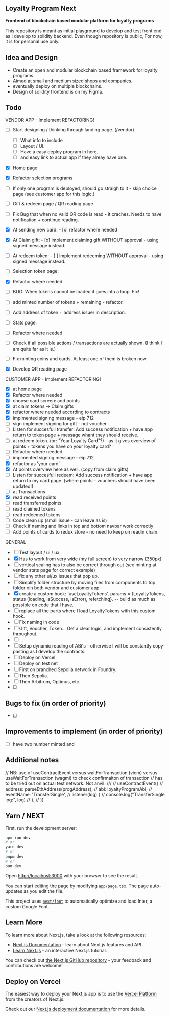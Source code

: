 ## Loyalty Program Next 
**Frontend of blockchain based modular platform for loyalty programs**

This repository is meant as initial playground to develop and test front end as I develop to solidity backend. 
Even though repository is public, For now, it is for personal use only. 

## Idea and Design

- Create an open and modular blockchain based framework for loyalty programs. 
- Aimed at small and medium sized shops and companies. 
- eventually deploy on multiple blockchains. 
- Design of solidity frontend is on my Figma. 

## Todo   
VENDOR APP - Implement REFACTORING! 
- [ ] Start designing / thinking through landing page. (/vendor) 
  - [ ] What info to include
  - [ ] Layout / UI. 
  - [ ] Have a easy deploy program in here. 
  - [ ] and easy link to actual app if they alreay have one.  
- [x]  Home page
  - [x]  Refactor selection programs  
  - [ ]  If only one program is deployed, should go straigh to it - skip choice page (see customer app for this logic.)
- [ ]  Gift & redeem page / QR reading page 
  - [ ]  Fix Bug that when no valid QR code is read - it craches. Needs to have notification + continue reading. 
  - [x]  At sending new card: 
    - [x]  refactor where needed 
  - [x]  At Claim gift: 
    - [x]  implement claiming gift WITHOUT approval - using signed message instead.
  - [ ]  At redeem token: 
    - [ ]  implement redeeming WITHOUT approval - using signed message instead. 
- [ ]  Selection token page: 
  - [x]  Refactor where needed
  - [ ]  BUG: When tokens cannot be loaded it goes into a loop. Fix! 
  - [ ]  add minted number of tokens + remaining - refactor. 
  - [ ]  Add address of token + address issuer in description.
- [ ]  Stats page: 
  - [ ]  Refactor where needed
  - [ ]  Check if all possible actions / transactions are actually shown. (I think I am quite far as it is.)
  - [ ]  Fix minting coins and cards. At least one of them is broken now. 

- [x]  Develop QR reading page
 
 
CUSTOMER APP - Implement REFACTORING! 
- [x]   at home page 
  - [x]   Refactor where needed
  - [x]   choose card screen: add points 
- [x]   at claim tokens -> Claim gifts
  - [x]   refactor where needed according to contracts
  - [x]   implmented signing message - eip 712 
  - [ ]   sign implement signing for gift - not voucher. 
  - [ ]   Listen for succesfull transfer: Add success notification + have app return to token page + message whant they should receive. 
- [ ]   at redeem token. (or: "Your Loyalty Card"?) - as it gives overview of points + tokens you have on your loyalty card?  
  - [ ]   Refactor where needed
  - [ ]   implmented signing message - eip 712 
  - [x]   refactor as 'your card'
  - [x]   At points overview here as well. (copy from claim gifts)
  - [ ]   Listen for succesfull redeem: Add success notification + have app return to my card page. (where points - vouchers should have been updated!)
- [ ]   at Transactions 
  - [x]   read received points
  - [ ]   read transferred points
  - [ ]   read claimed tokens 
  - [ ]   read redeemed tokens 
- [ ]   Code clean up (small issue - can leave as is)
  - [ ]   Check if naming and links in top and bottom navbar work correctly
  - [ ]   Add points of cards to redux store - no need to keep on readin chain.  

GENERAL 
- [ ]  Test layout / ui / ux 
  - [x]  Has to work from very wide (my full screen) to very narrow (350px) 
  - [ ]  vertical scaling has to also be correct through out (see minting at vendor stats page for correct example)
  - [ ]  fix any other ui/ux issues that pop up. 
- [ ]  Simplify folder structure by moving files from components to top folder oin both vendor and customer app 
  - [x]  create a custom hook: 'useLoyaltyTokens'. params = {LoyaltyTokens, status (loading, isSuccess, isError), refetching}.  -- build as much as possible on code that I have. 
  - [ ]  replace all the parts where I load LoyaltyTokens with this custom hook. 
- [ ]  Fix naming in code 
  - [ ]  Gift, Voucher, Token... Get a clear logic, and implement consistently throughout. 
  - [ ]  ... 
- [ ]  Setup dynamic reading of ABi's - otherwise I will be constantly copy-pasting as I develop the contracts. 
- [ ]  Deploy on Vercel 
- [ ]  Deploy on test net
  - [ ]  First on branched Sepolia network in Foundry.
  - [ ]  Then Sepolia.  
  - [ ]  Then Arbitrum, Optimus, etc. 
  - [ ]  

## Bugs to fix (in order of priority)
- [ ]  

## Improvements to implement (in order of priority)
- [ ]  have two number minted and 

## Additional notes 
  // NB: use of useContractEvent versus waitForTransaction (viem) versus useWaitForTransaction (wagmi) to check confirmaiton of transaction
  // has to be tried out on actual test network. Not anvil. 
  /// 
  // useContractEvent({
  //   address: parseEthAddress(progAddress),
  //   abi: loyaltyProgramAbi,
  //   eventName: 'TransferSingle',
  //   listener(log) {
  //     console.log("TransferSingle log:", log)
  //   },
  // })

## Yarn / NEXT 

First, run the development server:

```bash
npm run dev
# or
yarn dev
# or
pnpm dev
# or
bun dev
```

Open [http://localhost:3000](http://localhost:3000) with your browser to see the result.

You can start editing the page by modifying `app/page.tsx`. The page auto-updates as you edit the file.

This project uses [`next/font`](https://nextjs.org/docs/basic-features/font-optimization) to automatically optimize and load Inter, a custom Google Font.

## Learn More

To learn more about Next.js, take a look at the following resources:

- [Next.js Documentation](https://nextjs.org/docs) - learn about Next.js features and API.
- [Learn Next.js](https://nextjs.org/learn) - an interactive Next.js tutorial.

You can check out [the Next.js GitHub repository](https://github.com/vercel/next.js/) - your feedback and contributions are welcome!

## Deploy on Vercel

The easiest way to deploy your Next.js app is to use the [Vercel Platform](https://vercel.com/new?utm_medium=default-template&filter=next.js&utm_source=create-next-app&utm_campaign=create-next-app-readme) from the creators of Next.js.

Check out our [Next.js deployment documentation](https://nextjs.org/docs/deployment) for more details.

